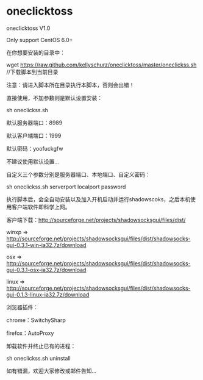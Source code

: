oneclicktoss
============

oneclicktoss V1.0

Only support CentOS 6.0+

在你想要安装的目录中：

wget https://raw.github.com/kellyschurz/oneclicktoss/master/oneclickss.sh    //下载脚本到当前目录

注意：请进入脚本所在目录执行本脚本，否则会出错！

直接使用，不加参数则是默认设置安装：

sh oneclickss.sh

默认服务器端口：8989

默认客户端端口：1999

默认密码：yoofuckgfw

不建议使用默认设置...

自定义三个参数分别是服务器端口、本地端口、自定义密码：

sh oneclickss.sh serverport localport password

执行脚本后，会全自动安装以及加入开机启动并运行shadowscoks，之后本机使用客户端软件即科学上网。

客户端下载：http://sourceforge.net/projects/shadowsocksgui/files/dist/

winxp => http://sourceforge.net/projects/shadowsocksgui/files/dist/shadowsocks-gui-0.3.1-win-ia32.7z/download

osx => http://sourceforge.net/projects/shadowsocksgui/files/dist/shadowsocks-gui-0.3.1-osx-ia32.7z/download

linux => http://sourceforge.net/projects/shadowsocksgui/files/dist/shadowsocks-gui-0.1.3-linux-ia32.7z/download

浏览器插件：

chrome：SwitchySharp

firefox：AutoProxy

卸载软件并终止已有的进程：

sh oneclickss.sh uninstall

如有错漏，欢迎大家修改或邮件告知...
